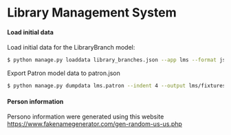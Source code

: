 # Library Management System


#### Load initial data

Load initial data for the LibraryBranch model:

```bash
$ python manage.py loaddata library_branches.json --app lms --format json
```

Export Patron model data to patron.json

```bash
$ python manage.py dumpdata lms.patron --indent 4 --output lms/fixtures/patrons.json
```

#### Person information

Persono information were generated using this website https://www.fakenamegenerator.com/gen-random-us-us.php